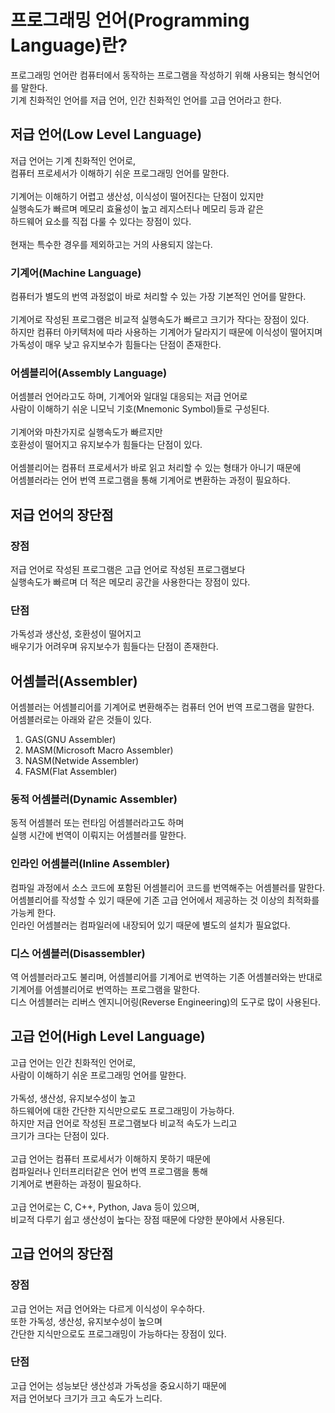 # 프로그래밍 언어(Programming Language)란?
프로그래밍 언어란 컴퓨터에서 동작하는 프로그램을 작성하기 위해 사용되는 형식언어를 말한다.<br/>
기계 친화적인 언어를 저급 언어, 인간 친화적인 언어를 고급 언어라고 한다.
## 저급 언어(Low Level Language)
저급 언어는 기계 친화적인 언어로,<br/>
컴퓨터 프로세서가 이해하기 쉬운 프로그래밍 언어를 말한다.<br/>
<br/>
기계어는 이해하기 어렵고 생산성, 이식성이 떨어진다는 단점이 있지만<br/>
실행속도가 빠르며 메모리 효율성이 높고 레지스터나 메모리 등과 같은<br/>
하드웨어 요소를 직접 다룰 수 있다는 장점이 있다.<br/>
<br/>
현재는 특수한 경우를 제외하고는 거의 사용되지 않는다.

### 기계어(Machine Language)
컴퓨터가 별도의 번역 과정없이 바로 처리할 수 있는 가장 기본적인 언어를 말한다.
<br/>
<br/>
기계어로 작성된 프로그램은 비교적 실행속도가 빠르고 크기가 작다는 장점이 있다.<br/>
하지만 컴퓨터 아키텍처에 따라 사용하는 기계어가 달라지기 때문에 이식성이 떨어지며<br/>
가독성이 매우 낮고 유지보수가 힘들다는 단점이 존재한다.

### 어셈블리어(Assembly Language)
어셈블러 언어라고도 하며, 기계어와 일대일 대응되는 저급 언어로<br/>
사람이 이해하기 쉬운 니모닉 기호(Mnemonic Symbol)들로 구성된다.<br/>
<br/>
기계어와 마찬가지로 실행속도가 빠르지만<br/>
호환성이 떨어지고 유지보수가 힘들다는 단점이 있다.<br/>
<br/>
어셈블리어는 컴퓨터 프로세서가 바로 읽고 처리할 수 있는 형태가 아니기 때문에<br/>
어셈블러라는 언어 번역 프로그램을 통해 기계어로 변환하는 과정이 필요하다.

## 저급 언어의 장단점
### 장점
저급 언어로 작성된 프로그램은 고급 언어로 작성된 프로그램보다<br/>
실행속도가 빠르며 더 적은 메모리 공간을 사용한다는 장점이 있다.<br/>
### 단점
가독성과 생산성, 호환성이 떨어지고<br/>
배우기가 어려우며 유지보수가 힘들다는 단점이 존재한다.
## 어셈블러(Assembler)
어셈블러는 어셈블리어를 기계어로 변환해주는 컴퓨터 언어 번역 프로그램을 말한다.<br/>
어셈블러로는 아래와 같은 것들이 있다.

1. GAS(GNU Assembler)
2. MASM(Microsoft Macro Assembler)
3. NASM(Netwide Assembler)
4. FASM(Flat Assembler)
### 동적 어셈블러(Dynamic Assembler)
동적 어셈블러 또는 런타임 어셈블러라고도 하며<br/>
실행 시간에 번역이 이뤄지는 어셈블러를 말한다.
### 인라인 어셈블러(Inline Assembler)
컴파일 과정에서 소스 코드에 포함된 어셈블리어 코드를 번역해주는 어셈블러를 말한다.<br/>
어셈블리어를 작성할 수 있기 때문에 기존 고급 언어에서 제공하는 것 이상의 최적화를 가능케 한다.<br/>
인라인 어셈블러는 컴파일러에 내장되어 있기 때문에 별도의 설치가 필요없다.
### 디스 어셈블러(Disassembler)
역 어셈블러라고도 불리며, 어셈블리어를 기계어로 번역하는 기존 어셈블러와는 반대로<br/>
기계어를 어셈블리어로 번역하는 프로그램을 말한다.<br/>
디스 어셈블러는 리버스 엔지니어링(Reverse Engineering)의 도구로 많이 사용된다.
## 고급 언어(High Level Language)
고급 언어는 인간 친화적인 언어로,<br/>
사람이 이해하기 쉬운 프로그래밍 언어를 말한다.<br/>
<br/>
가독성, 생산성, 유지보수성이 높고<br/>
하드웨어에 대한 간단한 지식만으로도 프로그래밍이 가능하다.<br/>
하지만 저급 언어로 작성된 프로그램보다 비교적 속도가 느리고<br/>
크기가 크다는 단점이 있다.<br/>
<br/>
고급 언어는 컴퓨터 프로세서가 이해하지 못하기 때문에<br/>
컴파일러나 인터프리터같은 언어 번역 프로그램을 통해<br/>
기계어로 변환하는 과정이 필요하다.<br/>
<br/>
고급 언어로는 C, C++, Python, Java 등이 있으며,<br/>
비교적 다루기 쉽고 생산성이 높다는 장점 때문에 다양한 분야에서 사용된다.

## 고급 언어의 장단점
### 장점
고급 언어는 저급 언어와는 다르게 이식성이 우수하다.<br/>
또한 가독성, 생산성, 유지보수성이 높으며<br/>
간단한 지식만으로도 프로그래밍이 가능하다는 장점이 있다.

### 단점
고급 언어는 성능보단 생산성과 가독성을 중요시하기 때문에<br/>
저급 언어보다 크기가 크고 속도가 느리다.